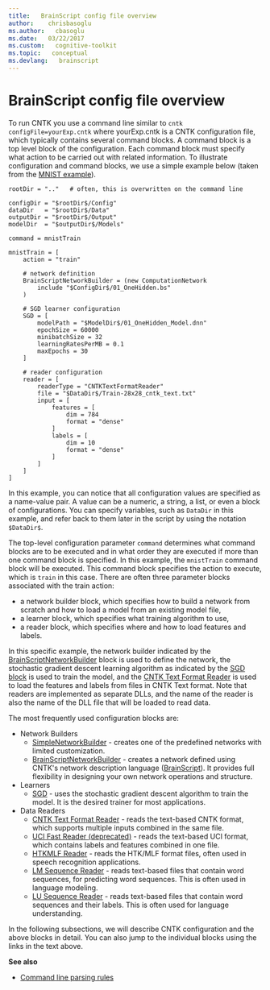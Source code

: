 ```yaml
---
title:   BrainScript config file overview
author:    chrisbasoglu
ms.author:   cbasoglu
ms.date:   03/22/2017
ms.custom:   cognitive-toolkit
ms.topic:   conceptual
ms.devlang:   brainscript
---
```


# BrainScript config file overview

To run CNTK you use a command line similar to `cntk configFile=yourExp.cntk` where yourExp.cntk is a CNTK configuration file, which typically contains several command blocks. A command block is a top level block of the configuration. Each command block must specify what action to be carried out with related information. To illustrate configuration and command blocks, we use a simple example below (taken from the [MNIST example](Examples.md)).

    rootDir = ".."   # often, this is overwritten on the command line

    configDir = "$rootDir$/Config"
    dataDir   = "$rootDir$/Data"
    outputDir = "$rootDir$/Output"
    modelDir  = "$outputDir$/Models"

    command = mnistTrain

    mnistTrain = [
        action = "train"

        # network definition
        BrainScriptNetworkBuilder = (new ComputationNetwork
            include "$ConfigDir$/01_OneHidden.bs"
        )

        # SGD learner configuration
        SGD = [
            modelPath = "$ModelDir$/01_OneHidden_Model.dnn"
            epochSize = 60000
            minibatchSize = 32
            learningRatesPerMB = 0.1
            maxEpochs = 30
        ]

        # reader configuration    
        reader = [
            readerType = "CNTKTextFormatReader"
            file = "$DataDir$/Train-28x28_cntk_text.txt"
            input = [
                features = [
                    dim = 784
                    format = "dense"
                ]
                labels = [
                    dim = 10
                    format = "dense"
                ]
            ]
        ]
    ]

In this example, you can notice that all configuration values are specified as a name-value pair. A value can be a numeric, a string, a list, or even a block of configurations. You can specify variables, such as `DataDir` in this example, and refer back to them later in the script by using the notation `$DataDir$`.

The top-level configuration parameter `command` determines what command blocks are to be executed and in what order they are executed if more than one command block is specified. In this example, the `mnistTrain` command block will be executed. This command block specifies the action to execute, which is `train` in this case. There are often three parameter blocks associated with the train action: 
* a network builder block, which specifies how to build a network from scratch and how to load a model from an existing model file, 
* a learner block, which specifies what training algorithm to use, 
* a reader block, which specifies where and how to load features and labels. 

In this specific example, the network builder indicated by the [BrainScriptNetworkBuilder](./BrainScript-Network-Builder.md) block is used to define the network, the stochastic gradient descent learning algorithm as indicated
by the [SGD block](./BrainScript-SGD-block.md) is used to train the model, and the [CNTK Text Format Reader](./BrainScript-CNTKTextFormat-Reader.md) is used to load the features and labels from files in CNTK Text format. Note that readers are implemented as separate DLLs, and the name of the reader is also the name of the DLL file that will be loaded to read data.

The most frequently used configuration blocks are:
* Network Builders
  * [SimpleNetworkBuilder](./Simple-Network-Builder.md) - creates one of the predefined networks with limited customization.
  * [BrainScriptNetworkBuilder](./BrainScript-Network-Builder.md) - creates a network defined using CNTK's network description language ([BrainScript](./BrainScript-Basic-concepts.md)). It provides full flexibility in designing your own network operations and structure.
* Learners
  * [SGD](./BrainScript-SGD-block.md) - uses the stochastic gradient descent algorithm to train the model. It is the desired trainer for most applications.
* Data Readers
  * [CNTK Text Format Reader](./BrainScript-CNTKTextFormat-Reader.md) - reads the text-based CNTK format, which supports multiple inputs combined in the same file.
  * [UCI Fast Reader (deprecated)](./BrainScript-UCI-Fast-Reader.md) - reads the text-based UCI format, which contains labels and features combined in one file.
  * [HTKMLF Reader](./BrainScript-HTKMLF-Reader.md) - reads the HTK/MLF format files, often used in speech recognition applications.
  * [LM Sequence Reader](./BrainScript-LM-Sequence-Reader.md) - reads text-based files that contain word sequences, for predicting word sequences. This is often used in language modeling.
  * [LU Sequence Reader](./BrainScript-LU-Sequence-Reader.md) - reads text-based files that contain word sequences and their labels. This is often used for language understanding.

In the following subsections, we will describe CNTK configuration and the above blocks in detail. You can also jump to the individual blocks using the links in the text above.

**See also**
* [Command line parsing rules](./BrainScript-Command-line-parsing-rules.md)
